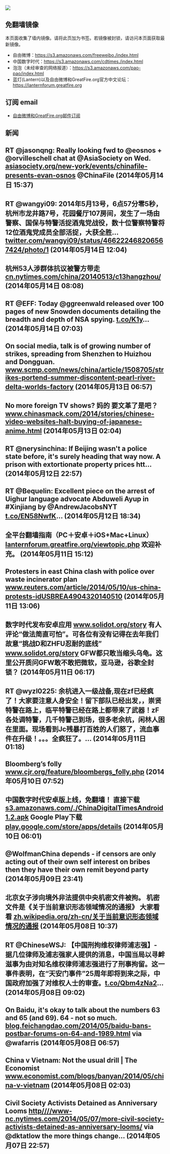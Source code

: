 <img src="https://raw.githubusercontent.com/greatfire/z/master/logos.gif" />

## 免翻墙镜像
本页面收集了墙内镜像。请将此页加为书签。若镜像被封锁，请访问本页面获取最新镜像。
* 自由微博：https://s3.amazonaws.com/freeweibo./index.html
* 中国数字时代：https://s3.amazonaws.com/cdtimes./index.html
* 泡泡（未经审查的网络报道）：https://s3.amazonaws.com/pao-pao/index.html
* 蓝灯(Lantern)以及自由微博和GreatFire.org官方中文论坛：https://lanternforum.greatfire.org

## 订阅 email
* <a href="https://greatfire.us7.list-manage.com/subscribe?u=854fca58782082e0cbdf204a0&id=c78949b93c">自由微博和GreatFire.org邮件订阅</a>
		
## 新闻
RT @jasonqng: Really looking fwd to @eosnos + @orvilleschell chat at @AsiaSociety on Wed. <a href="http://asiasociety.org/new-york/events/chinafile-presents-evan-osnos">asiasociety.org/new-york/events/chinafile-presents-evan-osnos</a> @ChinaFile (2014年05月14日 15:37)
 ---
RT @wangyi09: 2014年5月13号，6点57分零5秒，杭州市龙井路7号，花园餐厅107房间，发生了一场由警察、国保与特警活捉酒鬼党战役，数十位警察特警将12位酒鬼党成员全部活捉，大获全胜… <a href="https://twitter.com/wangyi09/status/466222468206567424/photo/1">twitter.com/wangyi09/status/466222468206567424/photo/1</a> (2014年05月14日 12:04)
 ---
杭州53人涉群体抗议被警方带走 <a href="http://cn.nytimes.com/china/20140513/c13hangzhou/">cn.nytimes.com/china/20140513/c13hangzhou/</a> (2014年05月14日 08:08)
 ---
RT @EFF: Today @ggreenwald released over 100 pages of new Snowden documents detailing the breadth and depth of NSA spying. <a href="https://t.co/K1y">t.co/K1y</a>… (2014年05月14日 07:03)
 ---
On social media, talk is of growing number of strikes, spreading from Shenzhen to Huizhou and Dongguan. <a href="http://www.scmp.com/news/china/article/1508705/strikes-portend-summer-discontent-pearl-river-delta-worlds-factory">www.scmp.com/news/china/article/1508705/strikes-portend-summer-discontent-pearl-river-delta-worlds-factory</a> (2014年05月13日 06:57)
 ---
No more foreign TV shows? 妈的 要文革了是吧？ <a href="http://www.chinasmack.com/2014/stories/chinese-video-websites-halt-buying-of-japanese-anime.html">www.chinasmack.com/2014/stories/chinese-video-websites-halt-buying-of-japanese-anime.html</a> (2014年05月13日 02:04)
 ---
RT @nerysinchina: If Beijing wasn't a police state before, it's surely heading that way now. A prison with extortionate property prices htt… (2014年05月12日 22:57)
 ---
RT @Bequelin: Excellent piece on the arrest of Uighur language advocate Abduweli Ayup in #Xinjiang by @AndrewJacobsNYT <a href="http://t.co/EN58NwfK">t.co/EN58NwfK</a>… (2014年05月12日 18:34)
 ---
全平台翻墙指南（PC＋安卓＋iOS+Mac+Linux） <a href="https://lanternforum.greatfire.org/viewtopic.php?f=1&t=15">lanternforum.greatfire.org/viewtopic.php</a> 欢迎补充。 (2014年05月11日 15:12)
 ---
Protesters in east China clash with police over waste incinerator plan <a href="http://www.reuters.com/article/2014/05/10/us-china-protests-idUSBREA4904320140510">www.reuters.com/article/2014/05/10/us-china-protests-idUSBREA4904320140510</a> (2014年05月11日 13:06)
 ---
数字时代发布安卓应用 <a href="http://www.solidot.org/story?sid=39480">www.solidot.org/story</a> 有人评论“做法简直可怕”。可各位有没有记得在去年我们故意“挑战D和ZHFU忍耐的底线” <a href="http://www.solidot.org/story?sid=37487">www.solidot.org/story</a> GFW都只敢当缩头乌龟。这里公开质问GFW敢不敢把微软，亚马逊，谷歌全封锁？ (2014年05月11日 06:17)
 ---
RT @wyzl0225: 余杭进入一级战备,现在zf已经疯了！大家要注意人身安全！留下部队已经出发，，崇贤特警在路上，临平特警已经在路上都带来了武器！zF各处调特警，几千特警己到场，很多老余杭，闲林人困在里面。现场看到Jc残暴打百姓的人们怒了，流血事件在升级！。。。全疯狂了。… (2014年05月11日 01:18)
 ---
Bloomberg’s folly <a href="http://www.cjr.org/feature/bloombergs_folly.php">www.cjr.org/feature/bloombergs_folly.php</a> (2014年05月10日 07:52)
 ---
中国数字时代安卓版上线，免翻墙！ 直接下载 <a href="https://s3.amazonaws.com/_._/ChinaDigitalTimesAndroid1.2.apk">s3.amazonaws.com/_._/ChinaDigitalTimesAndroid1.2.apk</a> Google Play下载 <a href="https://play.google.com/store/apps/details?id=org.greatfire.cdt">play.google.com/store/apps/details</a> (2014年05月10日 06:01)
 ---
@WolfmanChina depends - if censors are only acting out of their own self interest on bribes then they have their own remit beyond party (2014年05月09日 23:41)
 ---
北京女子涉向境外非法提供中央机密文件被拘。 机密文件是《关于当前意识形态领域情况的通报》 大家看看 <a href="https://zh.wikipedia.org/zh-cn/%E5%85%B3%E4%BA%8E%E5%BD%93%E5%89%8D%E6%84%8F%E8%AF%86%E5%BD%A2%E6%80%81%E9%A2%86%E5%9F%9F%E6%83%85%E5%86%B5%E7%9A%84%E9%80%9A%E6%8A%A5">zh.wikipedia.org/zh-cn/关于当前意识形态领域情况的通报</a> (2014年05月08日 10:37)
 ---
RT @ChineseWSJ: 【中国刑拘维权律师浦志强】- 据几位律师及浦志强家人提供的消息，中国当局以寻衅滋事为由对知名维权律师浦志强进行了刑事拘留。这一事件表明，在“天安门事件”25周年即将到来之际，中国政府加强了对维权人士的审查。<a href="http://t.co/Qbm4zNa2">t.co/Qbm4zNa2</a>… (2014年05月08日 09:02)
 ---
On Baidu, it's okay to talk about the numbers 63 and 65 (and 69). 64 - not so much. <a href="http://blog.feichangdao.com/2014/05/baidu-bans-postbar-forums-on-64-and-1989.html">blog.feichangdao.com/2014/05/baidu-bans-postbar-forums-on-64-and-1989.html</a> via @wafarris (2014年05月08日 06:57)
 ---
China v Vietnam: Not the usual drill | The Economist <a href="http://www.economist.com/blogs/banyan/2014/05/china-v-vietnam">www.economist.com/blogs/banyan/2014/05/china-v-vietnam</a> (2014年05月08日 02:03)
 ---
Civil Society Activists Detained as Anniversary Looms <a href="HTTP://http:////www-nc.nytimes.com/2014/05/07/more-civil-society-activists-detained-as-anniversary-looms/?=_php=true&_type=blogs&_php=true&_type=blogs&_php=true&_type=blogs&_php=true&_type=blogs&_php=true&_type=blogs&_php=true&_type=blogs&_php=true&_type=blogs&_r=6&">http////www-nc.nytimes.com/2014/05/07/more-civil-society-activists-detained-as-anniversary-looms/</a> via @dktatlow the more things change... (2014年05月07日 22:57)
 ---
